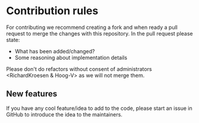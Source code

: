 # Contribution rules

For contributing we recommend creating a fork and when ready a pull request to merge the changes with this repository. 
In the pull request please state:

- What has been added/changed?
- Some reasoning about implementation details

Please don't do refactors without consent of administrators <RichardKroesen & Hoog-V> as we will not merge them.

## New features

If you have any cool feature/idea to add to the code, please start an issue in GitHub to introduce the idea to the maintainers.



